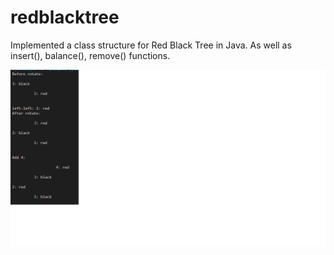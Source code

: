 # redblacktree
Implemented a class structure for Red Black Tree in Java. As well as insert(), balance(), remove() functions.

![alt text](https://github.com/kaitlinaclark/redblacktree/blob/master/result.png?raw=true)

